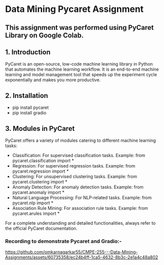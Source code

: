 # Data Mining Pycaret Assignment

## This assignment was performed using PyCaret Library on Google Colab. 

## 1. Introduction
PyCaret is an open-source, low-code machine learning library in Python that automates the machine learning workflow. It is an end-to-end machine learning and model management tool that speeds up the experiment cycle exponentially and makes you more productive.

## 2. Installation
* pip install pycaret
* pip install gradio

## 3. Modules in PyCaret
PyCaret offers a variety of modules catering to different machine learning tasks:

* Classification: For supervised classification tasks.
Example: from pycaret.classification import *
* Regression: For supervised regression tasks.
Example: from pycaret.regression import *
* Clustering: For unsupervised clustering tasks.
Example: from pycaret.clustering import *
* Anomaly Detection: For anomaly detection tasks.
Example: from pycaret.anomaly import *
* Natural Language Processing: For NLP-related tasks.
Example: from pycaret.nlp import *
* Association Rule Mining: For association rule tasks.
Example: from pycaret.arules import *


For a complete understanding and detailed functionalities, always refer to the official PyCaret documentation.


### Recording to demonstrate Pycaret and Gradio:-
https://github.com/omkarnagarkar55/CMPE-255---Data-Mining-Assignments/assets/60735358/ec24b4ff-1ca5-4632-8b3c-2e1a4c48a802

